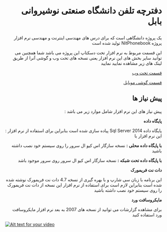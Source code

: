 # <p align="right">دفترچه تلفن دانشگاه صنعتی نوشیروانی بابل</p>
<p align="right">
یک پروژه دانشگاهی است که برای درس های مهندسی اینترنت و مهندسی نرم افزار تولید شده است NitPhonebook پروژه 
</p>
<p align="right">
این قسمت مربوط به نرم افزار تحت دسکتاپ این پروژه می باشد شما همچنین می توانید سایر بخش های این نرم افزار یعنی نسخه های تحت وب و گوشی آنرا از طریق لینک های زیر مشاهده نمایید نمایید
</p>


[<p align="right">قسمت تحت وب</p>](https://github.com/tataiee1375/NitPhonebook)
[<p align="right">قسمت گوشی موبایل</p>](https://github.com/tataiee1375/NitPhonebook)

## <p align="right">پیش نیاز ها</p>

<p align="right">: پیش نیاز های این نرم افزار شامل موارد زیر می باشد</p>

<p align="right"><strong>پایگاه داده</strong></p>

<p align="right"> : پیاده سازی شده است بنابراین برای استفاده از نرم افزار  Sql Server 2014 پایگاه داده این نرم افزار با </p>
<p align="right"><strong> با پایگاه داده محلی :</strong> نسخه سازگار اس کیو ال سرور را روی سیستم خود نصب داشته باشید</p>
<p align="right"><strong> با پایگاه داده تحت شبکه :</strong> نسخه سازگار اس کیو ال سرور  روی سرور موجود باشد</p>

<p align="right"><strong>دات نت فریمورک</strong></p>

<p align="right">این برنامه با زبان سی شارپ و با بهره گیری از نسخه 4.7 دات نت فریمورک نوشته شده شده است بنابراین لازم است برای استفاده از نرم افزار این نسخه از دات نت فریمورک را روی سیستم خود نصب داشته باشید</p>

<p align="right"><strong>مایکروسافت ورد</strong></p>

<p align="right">برای مشاهده گزارشات می توانید از نسخه های 2007 به بعد نرم افزار مایکروسافت ورد استفاده کنید</p>

[![Alt text for your video](https://img.youtube.com/vi/T-D1KVIuvjA/0.jpg)](http://www.youtube.com/watch?v=T-D1KVIuvjA)

